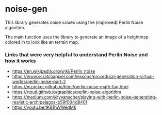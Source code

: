 # noise-gen

 This library generates noise values using the (improved) Perlin Noise algorithm.
 
 The main function uses the library to generate an image of a heightmap colored in to look like an terrain map.

### Links that were very helpful to understand Perlin Noise and how it works

- https://en.wikipedia.org/wiki/Perlin_noise
- https://www.scratchapixel.com/lessons/procedural-generation-virtual-worlds/perlin-noise-part-2
- https://mzucker.github.io/html/perlin-noise-math-faq.html
- https://rtouti.github.io/graphics/perlin-noise-algorithm
- https://medium.com/@yvanscher/playing-with-perlin-noise-generating-realistic-archipelagos-b59f004d8401
- https://youtu.be/IKB1hWWedMk